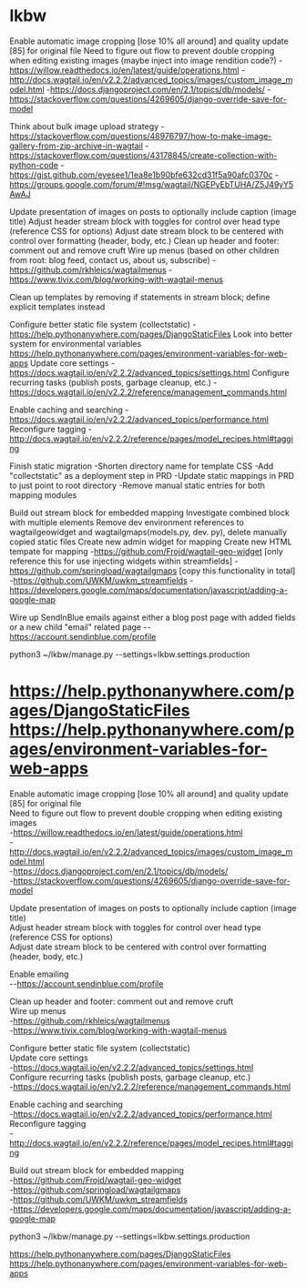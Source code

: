 # lkbw

Enable automatic image cropping [lose 10% all around] and quality update [85] for original file
Need to figure out flow to prevent double cropping when editing existing images (maybe inject into image rendition code?)
-https://willow.readthedocs.io/en/latest/guide/operations.html
-http://docs.wagtail.io/en/v2.2.2/advanced_topics/images/custom_image_model.html
-https://docs.djangoproject.com/en/2.1/topics/db/models/
-https://stackoverflow.com/questions/4269605/django-override-save-for-model

Think about bulk image upload strategy
-https://stackoverflow.com/questions/48976797/how-to-make-image-gallery-from-zip-archive-in-wagtail
-https://stackoverflow.com/questions/43178845/create-collection-with-python-code
-https://gist.github.com/eyesee1/1ea8e1b90bfe632cd31f5a90afc0370c
-https://groups.google.com/forum/#!msg/wagtail/NGEPyEbTUHA/Z5J49yY5AwAJ

Update presentation of images on posts to optionally include caption (image title)
Adjust header stream block with toggles for control over head type (reference CSS for options)
Adjust date stream block to be centered with control over formatting (header, body, etc.)
Clean up header and footer: comment out and remove cruft
Wire up menus (based on other children from root: blog feed, contact us, about us, subscribe)
-https://github.com/rkhleics/wagtailmenus
-https://www.tivix.com/blog/working-with-wagtail-menus

Clean up templates by removing if statements in stream block; define explicit templates instead

Configure better static file system (collectstatic)
-https://help.pythonanywhere.com/pages/DjangoStaticFiles
Look into better system for environmental variables
https://help.pythonanywhere.com/pages/environment-variables-for-web-apps
Update core settings
-https://docs.wagtail.io/en/v2.2.2/advanced_topics/settings.html
Configure recurring tasks (publish posts, garbage cleanup, etc.)
-https://docs.wagtail.io/en/v2.2.2/reference/management_commands.html

Enable caching and searching
-https://docs.wagtail.io/en/v2.2.2/advanced_topics/performance.html
Reconfigure tagging
-http://docs.wagtail.io/en/v2.2.2/reference/pages/model_recipes.html#tagging

Finish static migration
-Shorten directory name for template CSS
-Add "collectstatic" as a deployment step in PRD
-Update static mappings in PRD to just point to root directory
-Remove manual static entries for both mapping modules

Build out stream block for embedded mapping
Investigate combined block with multiple elements
Remove dev environment references to wagtailgeowidget and wagtailgmaps(models.py, dev. py), delete manually copied static files
Create new admin widget for mapping
Create new HTML tempate for mapping
-https://github.com/Frojd/wagtail-geo-widget [only reference this for use injecting widgets within streamfields]
-https://github.com/springload/wagtailgmaps [copy this functionality in total]
-https://github.com/UWKM/uwkm_streamfields
-https://developers.google.com/maps/documentation/javascript/adding-a-google-map

Wire up SendInBlue emails against either a blog post page with added fields or a new child "email" related page
--https://account.sendinblue.com/profile

python3 ~/lkbw/manage.py <xxx> --settings=lkbw.settings.production

https://help.pythonanywhere.com/pages/DjangoStaticFiles
https://help.pythonanywhere.com/pages/environment-variables-for-web-apps
=======
  
Enable automatic image cropping [lose 10% all around] and quality update [85] for original file  
Need to figure out flow to prevent double cropping when editing existing images  
-https://willow.readthedocs.io/en/latest/guide/operations.html  
-http://docs.wagtail.io/en/v2.2.2/advanced_topics/images/custom_image_model.html  
-https://docs.djangoproject.com/en/2.1/topics/db/models/  
-https://stackoverflow.com/questions/4269605/django-override-save-for-model  
  
Update presentation of images on posts to optionally include caption (image title)  
Adjust header stream block with toggles for control over head type (reference CSS for options)  
Adjust date stream block to be centered with control over formatting (header, body, etc.)  
  
Enable emailing  
--https://account.sendinblue.com/profile  
  
Clean up header and footer: comment out and remove cruft  
Wire up menus  
-https://github.com/rkhleics/wagtailmenus  
-https://www.tivix.com/blog/working-with-wagtail-menus  
  
Configure better static file system (collectstatic)  
Update core settings  
-https://docs.wagtail.io/en/v2.2.2/advanced_topics/settings.html  
Configure recurring tasks (publish posts, garbage cleanup, etc.)  
-https://docs.wagtail.io/en/v2.2.2/reference/management_commands.html  
  
Enable caching and searching  
-https://docs.wagtail.io/en/v2.2.2/advanced_topics/performance.html  
Reconfigure tagging  
-http://docs.wagtail.io/en/v2.2.2/reference/pages/model_recipes.html#tagging  
  
Build out stream block for embedded mapping  
-https://github.com/Frojd/wagtail-geo-widget  
-https://github.com/springload/wagtailgmaps  
-https://github.com/UWKM/uwkm_streamfields  
-https://developers.google.com/maps/documentation/javascript/adding-a-google-map  
  
python3 ~/lkbw/manage.py <xxx> --settings=lkbw.settings.production  
  
https://help.pythonanywhere.com/pages/DjangoStaticFiles  
https://help.pythonanywhere.com/pages/environment-variables-for-web-apps  
